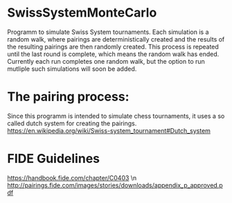 # SwissSystemMonteCarlo

Programm to simulate Swiss System tournaments. Each simulation is a random walk, where pairings are deterministically created and the results of the resulting pairings are then randomly created. This process is repeated until the last round is complete, which means the random walk has ended. Currently each run completes one random walk, but the option to run mutliple such simulations will soon be added.

# The pairing process:

Since this programm is intended to simulate chess tournaments, it uses a so called dutch system for creating the pairings. https://en.wikipedia.org/wiki/Swiss-system_tournament#Dutch_system

# FIDE Guidelines
https://handbook.fide.com/chapter/C0403 \n
http://pairings.fide.com/images/stories/downloads/appendix_p_approved.pdf
